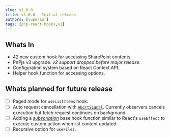 ```yaml
---
slug: v1.0.0
title: v1.0.0 - Initial release
authors: [superior]
tags: [pnp-react-hooks,v1]
---
```


## Whats In

* 42 new custom hook for accessing SharePoint contents.
* PnPjs v3 upgrade. *v2 support dropped before major release.*
* Configuration system based on React Context API.
* Helper hook function for accessing options.

## Whats planned for future release

- [ ] Paged mode for `useListItems` hook.
- [ ] Auto request cancellation with [`AbortSignal`](https://developer.mozilla.org/en-US/docs/Web/API/AbortSignal). Currently observers cancels execution but fetch request continues on background.
- [ ] Adding a [*subscription*](https://docs.microsoft.com/en-us/sharepoint/dev/spfx/subscribe-to-list-notifications) base hook function similar to React's `useEffect` to execute custom action when list content updated.
- [ ] Recursive option for `useFiles`.